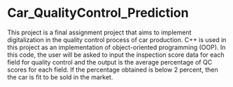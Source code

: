# Car_QualityControl_Prediction
This project is a final assignment project that aims to implement digitalization in the quality control process of car production. C++ is used in this project as an implementation of object-oriented programming (OOP). In this code, the user will be asked to input the inspection score data for each field for quality control and the output is the average percentage of QC scores for each field. If the percentage obtained is below 2 percent, then the car is fit to be sold in the market.
